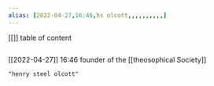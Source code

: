 ```yaml
---
alias: [2022-04-27,16:46,hs olcott,,,,,,,,,,]
---
```

[[]]
table of content
```toc
```

[[2022-04-27]] 16:46
founder of the [[theosophical Society]]
```query
"henry steel olcott"
```